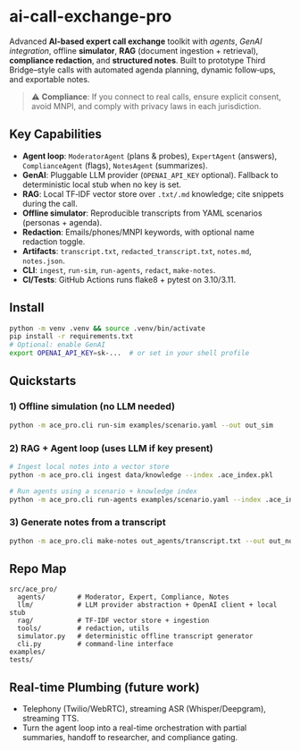 # ai-call-exchange-pro

Advanced **AI-based expert call exchange** toolkit with *agents*, *GenAI integration*, offline **simulator**, **RAG** (document ingestion + retrieval), **compliance redaction**, and **structured notes**. Built to prototype Third Bridge–style calls with automated agenda planning, dynamic follow‑ups, and exportable notes.

> ⚠️ **Compliance**: If you connect to real calls, ensure explicit consent, avoid MNPI, and comply with privacy laws in each jurisdiction.

## Key Capabilities
- **Agent loop**: `ModeratorAgent` (plans & probes), `ExpertAgent` (answers), `ComplianceAgent` (flags), `NotesAgent` (summarizes).
- **GenAI**: Pluggable LLM provider (`OPENAI_API_KEY` optional). Fallback to deterministic local stub when no key is set.
- **RAG**: Local TF‑IDF vector store over `.txt/.md` knowledge; cite snippets during the call.
- **Offline simulator**: Reproducible transcripts from YAML scenarios (personas + agenda).
- **Redaction**: Emails/phones/MNPI keywords, with optional name redaction toggle.
- **Artifacts**: `transcript.txt`, `redacted_transcript.txt`, `notes.md`, `notes.json`.
- **CLI**: `ingest`, `run-sim`, `run-agents`, `redact`, `make-notes`.
- **CI/Tests**: GitHub Actions runs flake8 + pytest on 3.10/3.11.

## Install
```bash
python -m venv .venv && source .venv/bin/activate
pip install -r requirements.txt
# Optional: enable GenAI
export OPENAI_API_KEY=sk-...  # or set in your shell profile
```

## Quickstarts
### 1) Offline simulation (no LLM needed)
```bash
python -m ace_pro.cli run-sim examples/scenario.yaml --out out_sim
```

### 2) RAG + Agent loop (uses LLM if key present)
```bash
# Ingest local notes into a vector store
python -m ace_pro.cli ingest data/knowledge --index .ace_index.pkl

# Run agents using a scenario + knowledge index
python -m ace_pro.cli run-agents examples/scenario.yaml --index .ace_index.pkl --out out_agents
```

### 3) Generate notes from a transcript
```bash
python -m ace_pro.cli make-notes out_agents/transcript.txt --out out_notes
```

## Repo Map
```
src/ace_pro/
  agents/        # Moderator, Expert, Compliance, Notes
  llm/           # LLM provider abstraction + OpenAI client + local stub
  rag/           # TF-IDF vector store + ingestion
  tools/         # redaction, utils
  simulator.py   # deterministic offline transcript generator
  cli.py         # command-line interface
examples/
tests/
```

## Real-time Plumbing (future work)
- Telephony (Twilio/WebRTC), streaming ASR (Whisper/Deepgram), streaming TTS.
- Turn the agent loop into a real-time orchestration with partial summaries, handoff to researcher, and compliance gating.
